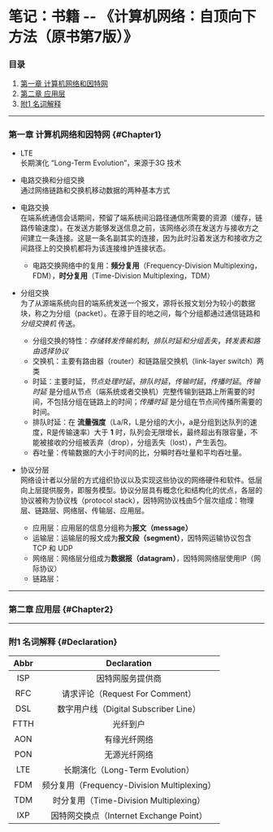 # 笔记：书籍 -- 《计算机网络：自顶向下方法（原书第7版）》

### 目录
1. [第一章 计算机网络和因特网](#Chapter1)
2. [第二章 应用层](#Chapter2)
3. [附1 名词解释](#Declaration)

------  
### 第一章 计算机网络和因特网 {#Chapter1}
- LTE  
  长期演化 “Long-Term Evolution”，来源于3G 技术

- 电路交换和分组交换  
  通过网络链路和交换机移动数据的两种基本方式

- 电路交换  
  在端系统通信会话期间，预留了端系统间沿路径通信所需要的资源（缓存，链路传输速度）。在发送方能够发送信息之前，该网络必须在发送方与接收方之间建立一条连接。这是一条名副其实的连接，因为此时沿着发送方和接收方之间路径上的交换机都将为该连接维护连接状态。  
  - 电路交换网络中的复用：**频分复用**（Frequency-Division Multiplexing，FDM），**时分复用**（Time-Division Multiplexing，TDM）

- 分组交换  
  为了从源端系统向目的端系统发送一个报文，源将长报文划分为较小的数据块，称之为分组（packet）。在源于目的地之间，每个分组都通过通信链路和 *分组交换机* 传送。  
  - 分组交换的特性：*存储转发传输机制*，*排队时延和分组丢失*，*转发表和路由选择协议*  
  - 交换机：主要有路由器（router）和链路层交换机（link-layer switch）两类  
  - 时延：主要时延，*节点处理时延*，*排队时延*，*传输时延*，*传播时延*。*传输时延* 是分组从节点（端系统或者交换机）完整传输到链路上所需要的时间，不包括分组在链路上的时间；*传播时延* 是分组在节点间传播所需要的时间。  
  - 排队时延：在 **流量强度**（La/R，L是分组的大小，a是分组到达队列的速度，R是传输速率）大于 **1** 时，队列会无限增长，最终超出有限容量，不能被接收的分组被丢弃（drop），分组丢失（lost），产生丢包。  
  - 吞吐量：传输数据的大小于时间的比，分瞬时吞吐量和平均吞吐量。

- 协议分层  
  网络设计者以分层的方式组织协议以及实现这些协议的网络硬件和软件。低层向上层提供服务，即服务模型。协议分层具有概念化和结构化的优点，各层的协议被称为协议栈（protocol stack），因特网协议栈由5个层次组成：物理层、链路层、网络层、传输层、应用层。  
  - 应用层：应用层的信息分组称为**报文（message）**  
  - 运输层：运输层的报文成为**报文段（segment）**，因特网运输协议包含 TCP 和 UDP  
  - 网络层：网络层分组成为**数据报（datagram）**，因特网网络层使用IP（网际协议）  
  - 链路层：





------  

### 第二章 应用层 {#Chapter2}


------  

### 附1 名词解释 {#Declaration}

| Abbr | Declaration |
| :---: | :---: |
| ISP | 因特网服务提供商 |
| RFC | 请求评论（Request For Comment） |
| DSL | 数字用户线（Digital Subscriber Line） |
| FTTH | 光纤到户 |
| AON | 有缘光纤网络 |
| PON | 无源光纤网络 |
| LTE | 长期演化（Long-Term Evolution） |
| FDM | 频分复用（Frequency-Division Multiplexing） |
| TDM | 时分复用（Time-Division Multiplexing） |
| IXP | 因特网交换点（Internet Exchange Point） |

